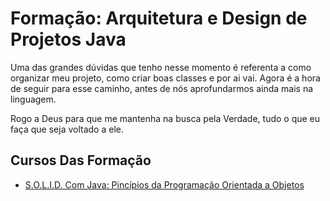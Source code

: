 # Formação: Arquitetura e Design de Projetos Java

Uma das grandes dúvidas que tenho nesse momento é referenta a como organizar meu projeto, como criar boas classes e por ai vai. Agora é a hora de seguir para esse caminho, antes de nós aprofundarmos ainda mais na linguagem.

Rogo a Deus para que me mantenha na busca pela Verdade, tudo o que eu faça que seja voltado a ele.

## Cursos Das Formação

* [S.O.L.I.D. Com Java: Pincípios da Programação Orientada a Objetos](assets/solid.md)
